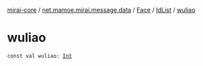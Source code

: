 [mirai-core](../../../index.md) / [net.mamoe.mirai.message.data](../../index.md) / [Face](../index.md) / [IdList](index.md) / [wuliao](./wuliao.md)

# wuliao

`const val wuliao: `[`Int`](https://kotlinlang.org/api/latest/jvm/stdlib/kotlin/-int/index.html)